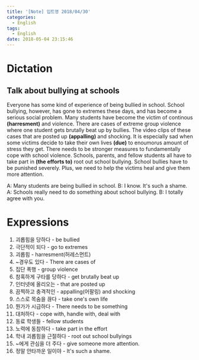 ```yaml
---
title: '[Note] 입트영 2018/04/30'
categories:
  - English
tags:
  - English
date: 2018-05-04 23:15:46
---
```


# Dictation
## Talk about bullying at schools

Everyone has some kind of experience of being bullied in school. School bullying, however, has gone to extremes these days, and has become a serious social problem. Many students have become the victim of continous **(harresment)** and violence. There are cases of extreme group violence where one student gets brutally beat up by bullies. The video clips of these cases that are posted up **(appalling)** and shocking. It is especially sad when some victims decide to take their own lives **(due)** to enoumorus amount of stress they get. There needs to be stronger measures to fundamentally cope with school violence. Schools, parents, and fellow students all have to take part in **(the efforts to)** root out school bullying. School bullies have to be punished severely. Plus, we need to help the victims heal and give them more attention.

A: Many students are being bullied in school. 
B: I know. It's such a shame. 
A: Schools really need to do something about school bullying.
B: I totally agree with you.

# Expressions

1. 괴롭힘을 당하다 - be bullied 
2. 극단적이 되다 - go to extremes
3. 괴롭힘 - harresment(허레스먼트)
4. ~경우도 있다 - There are cases of
5. 집단 폭행 - group violence
6. 참혹하게 구타를 당하다 - get brutally beat up
7. 인터넷에 올리오는 - that are posted up
8. 끔찍하고 충격적인 - appalling(어팔링) and shocking
9. 스스로 목숨을 끊다 - take one's own life
10. 뭔가가 시급하다 - There needs to be something
11. 대처하다 - cope with, handle with, deal with
12. 동료 학생들 - fellow students
13. 노력에 동참하다 - take part in the effort
14. 학내 괴롭힘을 근절하다 - root out school bullyings
15. ~에게 관심을 더 주다 - give someone more attention.
16. 정말 안타까운 일이야 - It's such a shame.